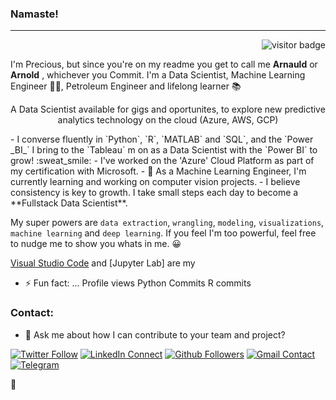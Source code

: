 ### Namaste!
----------------------
<p align="right"><img src="https://visitor-badge.laobi.icu/badge?page_id=arnoldsynchron" alt="visitor badge"/></p>

I'm Precious, but since you're on my readme you get to call me **Arnauld** or **Arnold** , whichever you Commit.
I'm a Data Scientist, Machine Learning Engineer :man_technologist:, Petroleum Engineer and lifelong learner :books:

<!--
**Arnoldsynchron/Arnoldsynchron** is a ✨ _special_ ✨ repository because its `README.md` (this file) appears on your GitHub profile.
-->
<p align='center'>
A Data Scientist available for gigs and oportunites, to explore new predictive analytics technology on the cloud (Azure, AWS, GCP)
</p>
- I converse fluently in `Python`, `R`, `MATLAB` and `SQL`, and the `Power _BI_` I bring to the `Tableau` m on as a Data Scientist with the `Power BI` to grow! :sweat_smile:
- I've worked on the 'Azure' Cloud Platform as part of my certification with Microsoft. 
- 🌱 As a Machine Learning Engineer, I'm currently learning and working on computer vision projects. 
- I believe consistency is key to growth. I take small steps each day to become a **Fullstack Data Scientist**.

My super powers are `data extraction`, `wrangling`, `modeling`, `visualizations`, `machine learning` and `deep learning`. If you feel I'm too powerful, feel free to nudge me to show you whats in me. :grinning:

[Visual Studio Code]()  and [Jupyter Lab] are my 
- ⚡ Fun fact: ...
Profile views
Python Commits
R commits

### Contact:
- 💬 Ask me about how I can contribute to your team and project?

[![Twitter Follow](https://img.shields.io/twitter/follow/arnoldsynchron?label=Twitter%20Follow&style=social)](https://twitter.com/Arnoldsynchron)
[![LinkedIn Connect](http://img.shields.io/badge/-LinkedIn-blue?style=flat-square&logo=LinkedIn&logoColor=white&link=https://linkedin.com/in/preciousonu/)](https://www.linkedin.com/in/preciousonu/)
[![Github Followers](https://img.shields.io/github/followers/arnoldsynchron?style=social)](www.github.com/Arnoldsynchron)
[![Gmail Contact](https://img.shields.io/badge/-Gmail-red?style=flat-square&logo=Google&logoColor=white&link=https://arnoldsynchronAgmail.com)](https://arnoldsynchron@gmail.com)
[![Telegram](https://img.shields.io/badge/-Telegram-blue?style=flat-square&logo=Telegram&logoColor=white&link=https://www.telegram.com/@arnoldsynchron)](www.telegram.com/@arnoldsynchron)

:clap:



